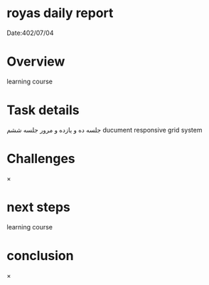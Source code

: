 #  royas daily report
Date:402/07/04

# Overview
learning course 

# Task details
جلسه ده و یازده 
و مرور جلسه ششم 
ducument responsive grid system 
# Challenges
×
# next steps
learning course

# conclusion
×
